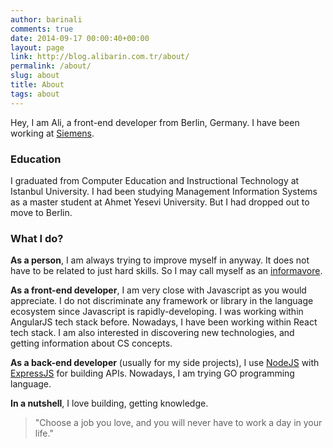 ```yaml
---
author: barinali
comments: true
date: 2014-09-17 00:00:40+00:00
layout: page
link: http://blog.alibarin.com.tr/about/
permalink: /about/
slug: about
title: About
tags: about
---
```


Hey, I am Ali, a front-end developer from Berlin, Germany. I have been working at [Siemens](https://siemens.com).

### Education

I graduated from Computer Education and Instructional Technology at Istanbul University. I had been studying Management Information Systems as a master student at Ahmet Yesevi University. But I had dropped out to move to Berlin.

### What I do?

__As a person__, I am always trying to improve myself in anyway. It does not have to be related to just hard skills. So I may call myself as an [informavore](https://en.wikipedia.org/wiki/Informavore).

__As a front-end developer__, I am very close with Javascript as you would appreciate. I do not discriminate any framework or library in the language ecosystem since Javascript is rapidly-developing. I was working within AngularJS tech stack before. Nowadays, I have been working within React tech stack. I am also interested in discovering new technologies, and getting information about CS concepts.

__As a back-end developer__ (usually for my side projects), I use [NodeJS](https://github.com/nodejs/node) with [ExpressJS](https://github.com/expressjs/express) for building APIs. Nowadays, I am trying GO programming language.

__In a nutshell__, I love building, getting knowledge.

> "Choose a job you love, and you will never have to work a day in your life."
